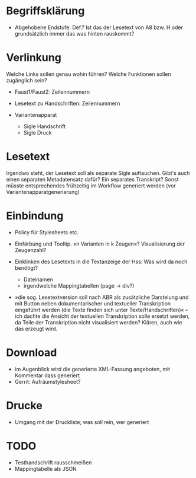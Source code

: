 # Begriffsklärung

* Abgehobene Endstufe: Def.? Ist das der Lesetext von A8 bzw. H oder grundsätzlich immer das was hinten rauskommt?

# Verlinkung

Welche Links sollen genau wohin führen? Welche Funktionen sollen zugänglich sein?

* Faust1/Faust2: Zeilennummern
* Lesetext zu Handschriften: Zeilennummern
* Variantenapparat

   * Sigle Handschrift
   * Sigle Druck

# Lesetext

Irgendwo steht, der Lesetext soll als separate Sigle auftauchen. Gibt's auch einen separaten Metadatensatz dafür? Ein separates Transkript? Sonst müsste entsprechendes frühzeitig im Workflow generiert werden (vor Variantenapparatgenerierung)

# Einbindung

* Policy für Stylesheets etc.
* Einfärbung und Tooltip. »n Varianten in k Zeugen«? Visualisierung der Zeugenzahl?
* Einklinken des Lesetexts in die Textanzeige der Hss: Was wird da noch benötigt?

   * Dateinamen
   * irgendwelche Mappingtabellen (page -> div?)
   

* »die sog. Lesetextversion soll nach ABR als zusätzliche Darstelung und mit Button neben dokumentarischer und textueller Transkription eingeführt werden (die Texte finden sich unter Texte/Handschriften)« – ich dachte die Ansicht der textuellen Transkription solle ersetzt werden, da Teile der Transkription nicht visualisiert werden? Klären, auch wie das erzeugt wird.

# Download

* im Augenblick wird die generierte XML-Fassung angeboten, mit Kommentar dass generiert
* Gerrit: Aufräumstylesheet?

# Drucke

* Umgang mit der Druckliste; was soll rein, wer generiert


# TODO

* Testhandschrift rausschmeißen
* Mappingtabelle als JSON
